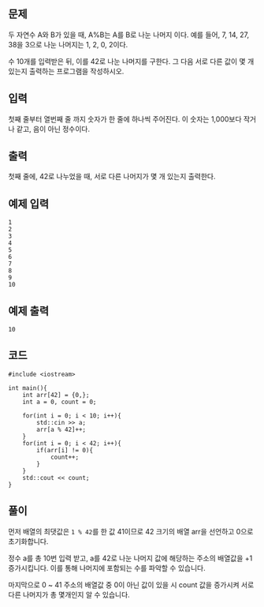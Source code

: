 ## 문제 
두 자연수 A와 B가 있을 때, A%B는 A를 B로 나눈 나머지 이다. 예를 들어, 7, 14, 27, 38을 3으로 나눈 나머지는 1, 2, 0, 2이다. 

수 10개를 입력받은 뒤, 이를 42로 나눈 나머지를 구한다. 그 다음 서로 다른 값이 몇 개 있는지 출력하는 프로그램을 작성하시오.
## 입력
첫째 줄부터 열번째 줄 까지 숫자가 한 줄에 하나씩 주어진다. 이 숫자는 1,000보다 작거나 같고, 음이 아닌 정수이다.
## 출력
첫째 줄에, 42로 나누었을 때, 서로 다른 나머지가 몇 개 있는지 출력한다.
## 예제 입력 
```
1
2
3
4
5
6
7
8
9
10
```

## 예제 출력  
```
10
```
## 코드
```
#include <iostream>

int main(){
    int arr[42] = {0,};
    int a = 0, count = 0;

    for(int i = 0; i < 10; i++){
        std::cin >> a;
        arr[a % 42]++;
    }
    for(int i = 0; i < 42; i++){
        if(arr[i] != 0){
            count++;
        }
    }
    std::cout << count;
}
```
## 풀이
먼저 배열의 최댓값은 ```1 % 42```를 한 값 41이므로 42 크기의 배열 arr을 선언하고 0으로 초기화합니다.

정수 a를 총 10번 입력 받고, a를 42로 나눈 나머지 값에 해당하는 주소의 배열값을 +1 증가시킵니다. 이를 통해 나머지에 포함되는 수를 파악할 수 있습니다.

마지막으로 0 ~ 41 주소의 배열값 중 0이 아닌 값이 있을 시 count 값을 증가시켜 서로 다른 나머지가 총 몇개인지 알 수 있습니다. 
